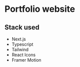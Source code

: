 # Portfolio website

## Stack used

* Next.js
* Typescript
* Tailwind
* React Icons
* Framer Motion


